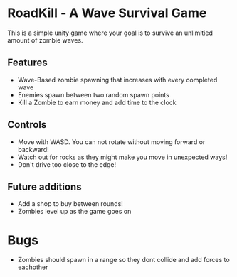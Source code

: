 # RoadKill - A Wave Survival Game
This is a simple unity game where your goal is to survive an unlimitied amount of zombie waves.

## Features
- Wave-Based zombie spawning that increases with every completed wave
- Enemies spawn between two random spawn points
- Kill a Zombie to earn money and add time to the clock

## Controls
- Move with WASD. You can not rotate without moving forward or backward!
- Watch out for rocks as they might make you move in unexpected ways!
- Don't drive too close to the edge!

## Future additions
- Add a shop to buy between rounds!
- Zombies level up as the game goes on

# Bugs
- Zombies should spawn in a range so they dont collide and add forces to eachother
